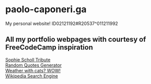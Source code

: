 # paolo-caponeri.ga
My personal website!
ID02121192#R20537^011211992

## All my portfolio webpages with courtesy of FreeCodeCamp inspiration
[Sophie Scholl Tribute](eliijahh.github.io/tribute.html) <br/>
[Random Quotes Generator](eliijahh.github.io/quotes.html) <br/>
[Weather with cats? WOW!](eliijahh.github.io/weather.html) <br/>
[Wikipedia Search Engine](eliijahh.github.io/wiki.html) <br/>
